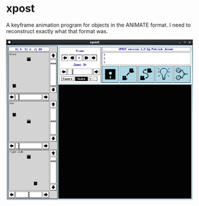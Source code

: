 # xpost

A keyframe animation program for objects in the ANIMATE format. I need to reconstruct exactly what that format was.

![xpost](img/xpost.png "xpost")



